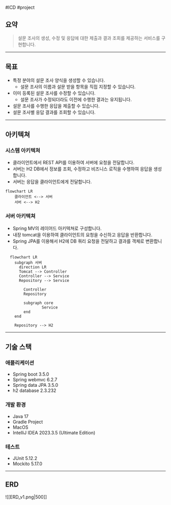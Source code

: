 #ICD #project 
## 요약
> 설문 조사의 생성, 수정 및 응답에 대한 제출과 결과 조회를 제공하는 서비스를 구현합니다.
---
## 목표
- 특정 분야의 설문 조사 양식을 생성할 수 있습니다.
	- 설문 조사의 이름과 설문 받을 항목을 직접 지정할 수 있습니다.
- 이미 등록된 설문 조사를 수정할 수 있습니다.
	- 설문 조사가 수정되더라도 이전에 수행한 결과는 유지됩니다.
- 설문 조사를 수행한 응답을 제출할 수 있습니다.
- 설문 조사별 응답 결과를 조회할 수 있습니다.
---
## 아키텍쳐
### 시스템 아키텍쳐
- 클라이언트에서 REST API를 이용하여 서버에 요청을 전달합니다.
- 서버는 H2 DB에서 정보를 조회, 수정하고 비즈니스 로직을 수행하여 응답을 생성합니다.
- 서버는 응답을 클라이언트에게 전달합니다.
```mermaid
flowchart LR
	클라이언트 <--> 서버
	서버 <--> H2
```
### 서버 아키텍쳐
- Spring MV의 레이어드 아키텍쳐로 구성합니다.
- 내장 tomcat을 이용하여 클라이언트의 요청을 수신하고 응답을 반환합니다.
- Spring JPA를 이용해서 H2에 DB 쿼리 요청을 전달하고 결과를 객체로 변환합니다.
```mermaid
  flowchart LR
    subgraph 서버
      direction LR
      Tomcat --> Controller
      Controller --> Service
      Repository --> Service
      
		Controller
		Repository
		
		subgraph core 
				Service
		end
    end

    Repository --> H2
```
---
## 기술 스택
### 애플리케이션
- Spring boot 3.5.0
- Spring webmvc 6.2.7
- Spring data JPA 3.5.0
- h2 database 2.3.232
### 개발 환경
- Java 17
- Gradle Project
- MacOS
- IntelliJ IDEA 2023.3.5 (Ultimate Edition)
### 테스트
- JUnit 5.12.2
- Mockito 5.17.0
---
## ERD
![[ERD_v1.png|500]]